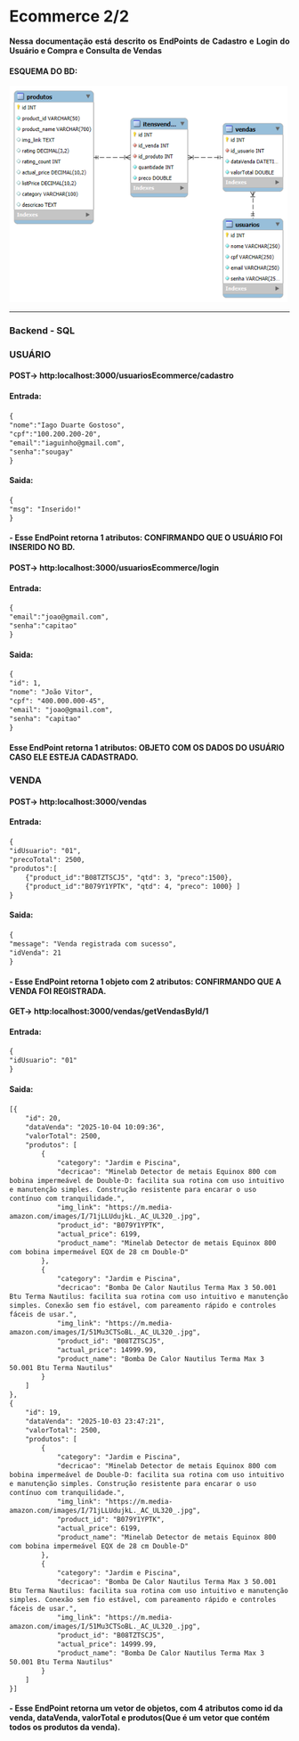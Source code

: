 # Ecommerce 2/2

<p align="justify" >
    <strong> 
      Nessa documentação está descrito os EndPoints de Cadastro e Login do Usuário e Compra e Consulta de Vendas
    </strong>
</p>

#### ESQUEMA DO BD:

<img src="imgGit/EsquemaBD.png" alt="Gráfico" width="500">

---

### Backend - SQL

### USUÁRIO

#### POST-> http:localhost:3000/usuariosEcommerce/cadastro
#### Entrada:
    {
    "nome":"Iago Duarte Gostoso",
    "cpf":"100.200.200-20",
    "email":"iaguinho@gmail.com",
    "senha":"sougay"
    }
#### Saida:
    {
    "msg": "Inserido!"
    }
#### - Esse EndPoint retorna 1 atributos: CONFIRMANDO QUE O USUÁRIO FOI INSERIDO NO BD.


#### POST-> http:localhost:3000/usuariosEcommerce/login
#### Entrada:
    {
    "email":"joao@gmail.com",
    "senha":"capitao"
    }
#### Saida:
    {
    "id": 1,
    "nome": "João Vitor",
    "cpf": "400.000.000-45",
    "email": "joao@gmail.com",
    "senha": "capitao"
    }
#### Esse EndPoint retorna 1 atributos: OBJETO COM OS DADOS DO USUÁRIO CASO ELE ESTEJA CADASTRADO.

### VENDA

#### POST-> http:localhost:3000/vendas
#### Entrada:
    {
    "idUsuario": "01",
    "precoTotal": 2500,
    "produtos":[
        {"product_id":"B08TZTSCJ5", "qtd": 3, "preco":1500},
        {"product_id":"B079Y1YPTK", "qtd": 4, "preco": 1000} ]
    }
#### Saida:
    {
    "message": "Venda registrada com sucesso",
    "idVenda": 21
    }
#### - Esse EndPoint retorna 1 objeto com 2 atributos: CONFIRMANDO QUE A VENDA FOI REGISTRADA.


#### GET-> http:localhost:3000/vendas/getVendasById/1
#### Entrada:
    {
    "idUsuario": "01"
    }
#### Saida:
    
    [{
        "id": 20,
        "dataVenda": "2025-10-04 10:09:36",
        "valorTotal": 2500,
        "produtos": [
            {
                "category": "Jardim e Piscina",
                "decricao": "Minelab Detector de metais Equinox 800 com bobina impermeável de Double-D: facilita sua rotina com uso intuitivo e manutenção simples. Construção resistente para encarar o uso contínuo com tranquilidade.",
                "img_link": "https://m.media-amazon.com/images/I/71jLLUdujkL._AC_UL320_.jpg",
                "product_id": "B079Y1YPTK",
                "actual_price": 6199,
                "product_name": "Minelab Detector de metais Equinox 800 com bobina impermeável EQX de 28 cm Double-D"
            },
            {
                "category": "Jardim e Piscina",
                "decricao": "Bomba De Calor Nautilus Terma Max 3 50.001 Btu Terma Nautilus: facilita sua rotina com uso intuitivo e manutenção simples. Conexão sem fio estável, com pareamento rápido e controles fáceis de usar.",
                "img_link": "https://m.media-amazon.com/images/I/51Mu3CTSoBL._AC_UL320_.jpg",
                "product_id": "B08TZTSCJ5",
                "actual_price": 14999.99,
                "product_name": "Bomba De Calor Nautilus Terma Max 3 50.001 Btu Terma Nautilus"
            }
        ]
    },
    {
        "id": 19,
        "dataVenda": "2025-10-03 23:47:21",
        "valorTotal": 2500,
        "produtos": [
            {
                "category": "Jardim e Piscina",
                "decricao": "Minelab Detector de metais Equinox 800 com bobina impermeável de Double-D: facilita sua rotina com uso intuitivo e manutenção simples. Construção resistente para encarar o uso contínuo com tranquilidade.",
                "img_link": "https://m.media-amazon.com/images/I/71jLLUdujkL._AC_UL320_.jpg",
                "product_id": "B079Y1YPTK",
                "actual_price": 6199,
                "product_name": "Minelab Detector de metais Equinox 800 com bobina impermeável EQX de 28 cm Double-D"
            },
            {
                "category": "Jardim e Piscina",
                "decricao": "Bomba De Calor Nautilus Terma Max 3 50.001 Btu Terma Nautilus: facilita sua rotina com uso intuitivo e manutenção simples. Conexão sem fio estável, com pareamento rápido e controles fáceis de usar.",
                "img_link": "https://m.media-amazon.com/images/I/51Mu3CTSoBL._AC_UL320_.jpg",
                "product_id": "B08TZTSCJ5",
                "actual_price": 14999.99,
                "product_name": "Bomba De Calor Nautilus Terma Max 3 50.001 Btu Terma Nautilus"
            }
        ]
    }]
  
  
#### - Esse EndPoint retorna um vetor de objetos, com 4 atributos como id da venda, dataVenda, valorTotal e produtos(Que é um vetor que contém todos os produtos da venda). 


